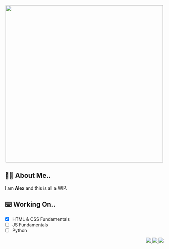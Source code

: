 <p align="center"><img src="https://i.imgur.com/1ULWQzT.png" width="500"></p>

## ✌🏽 About Me..

I am **Alex** and this is all a WIP.

## ⌨️ Working On..

- [x] HTML & CSS Fundamentals
- [ ] JS Fundamentals
- [ ] Python

<p align="right"><a href="https://www.linkedin.com/in/alex-carido-3b26a595/" target="_blank"><img src="https://img.shields.io/badge/-morningmess-blue?style=flat-square&logo=Linkedin&logoColor=white"> <a href="https://github.com/morningmess" target="_blank"><img src="https://img.shields.io/github/followers/morningmess?label=follow&style=social"> <a href="https://twitter.com/sugarkanecode" target="_blank"><img src="https://img.shields.io/twitter/follow/sugarkanecode?style=social"></p>


<!-- Old Socials

[![Linkedin: Alex](https://img.shields.io/badge/-morningmess-blue?style=flat-square&logo=Linkedin&logoColor=white&link=https://www.linkedin.com/in/alex-carido-3b26a595/)](https://www.linkedin.com/in/alex-carido-3b26a595/)
[![GitHub Ghazi](https://img.shields.io/github/followers/morningmess?label=follow&style=social)](https://github.com/morningmess)
![Twitter Follow](https://img.shields.io/twitter/follow/morningmess_?style=social)

-->
